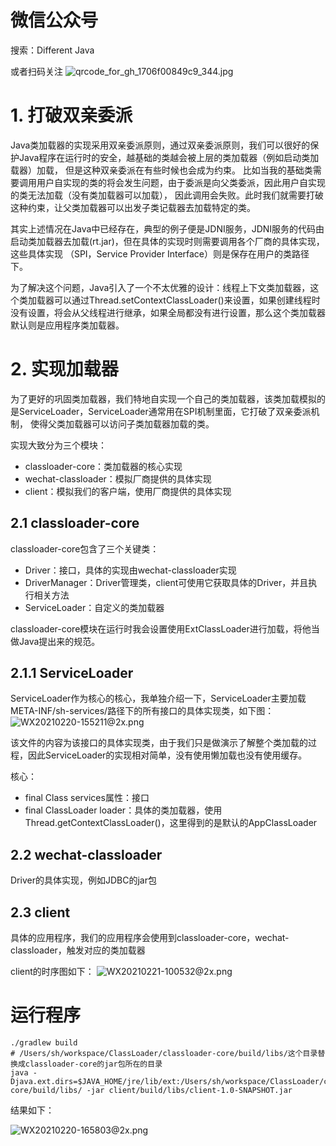 # 微信公众号
搜索：Different Java

或者扫码关注
![qrcode_for_gh_1706f00849c9_344.jpg](http://ww1.sinaimg.cn/large/69ad3470gy1gmd7g8h298j209k09kt8n.jpg)

# 1. 打破双亲委派
Java类加载器的实现采用双亲委派原则，通过双亲委派原则，我们可以很好的保护Java程序在运行时的安全，越基础的类越会被上层的类加载器（例如启动类加载器）加载，
但是这种双亲委派在有些时候也会成为约束。 比如当我的基础类需要调用用户自实现的类的将会发生问题，由于委派是向父类委派，因此用户自实现的类无法加载（没有类加载器可以加载），
因此调用会失败。此时我们就需要打破这种约束，让父类加载器可以出发子类记载器去加载特定的类。

其实上述情况在Java中已经存在，典型的例子便是JDNI服务，JDNI服务的代码由启动类加载器去加载(rt.jar)，但在具体的实现时则需要调用各个厂商的具体实现，这些具体实现
（SPI，Service Provider Interface）则是保存在用户的类路径下。

为了解决这个问题，Java引入了一个不太优雅的设计：线程上下文类加载器，这个类加载器可以通过Thread.setContextClassLoader()来设置，如果创建线程时
没有设置，将会从父线程进行继承，如果全局都没有进行设置，那么这个类加载器默认则是应用程序类加载器。

# 2. 实现加载器
为了更好的巩固类加载器，我们特地自实现一个自己的类加载器，该类加载模拟的是ServiceLoader，ServiceLoader通常用在SPI机制里面，它打破了双亲委派机制，
使得父类加载器可以访问子类加载器加载的类。

实现大致分为三个模块：

- classloader-core：类加载器的核心实现
- wechat-classloader：模拟厂商提供的具体实现
- client：模拟我们的客户端，使用厂商提供的具体实现


## 2.1 classloader-core
classloader-core包含了三个关键类：
- Driver：接口，具体的实现由wechat-classloader实现
- DriverManager：Driver管理类，client可使用它获取具体的Driver，并且执行相关方法
- ServiceLoader：自定义的类加载器

classloader-core模块在运行时我会设置使用ExtClassLoader进行加载，将他当做Java提出来的规范。

## 2.1.1 ServiceLoader
ServiceLoader作为核心的核心，我单独介绍一下，ServiceLoader主要加载META-INF/sh-services/路径下的所有接口的具体实现类，如下图：
![WX20210220-155211@2x.png](http://ww1.sinaimg.cn/large/69ad3470gy1gnu1vuu8i7j20ka0b8dgq.jpg)

该文件的内容为该接口的具体实现类，由于我们只是做演示了解整个类加载的过程，因此ServiceLoader的实现相对简单，没有使用懒加载也没有使用缓存。

核心：

- final Class<T> services属性：接口 
- final ClassLoader loader：具体的类加载器，使用Thread.getContextClassLoader()，这里得到的是默认的AppClassLoader

## 2.2 wechat-classloader
Driver的具体实现，例如JDBC的jar包

## 2.3 client
具体的应用程序，我们的应用程序会使用到classloader-core，wechat-classloader，触发对应的类加载器

client的时序图如下：
![WX20210221-100532@2x.png](http://ww1.sinaimg.cn/large/69ad3470gy1gnuxid79izj21ki12mwkd.jpg)

# 运行程序
```shell
./gradlew build
# /Users/sh/workspace/ClassLoader/classloader-core/build/libs/这个目录替换成classloader-core的jar包所在的目录
java -Djava.ext.dirs=$JAVA_HOME/jre/lib/ext:/Users/sh/workspace/ClassLoader/classloader-core/build/libs/ -jar client/build/libs/client-1.0-SNAPSHOT.jar
```
结果如下：

![WX20210220-165803@2x.png](http://ww1.sinaimg.cn/large/69ad3470gy1gnu3sgvrlnj20sm03idgi.jpg)